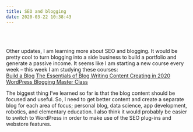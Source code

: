 ```yaml
---
title: SEO and blogging
date: 2020-03-22 10:38:43
---
```


<br>
<br>

Other updates, I am learning more about SEO and blogging. It would be pretty cool to turn blogging into a side business to build a portfolio and generate a passive income. It seems like I am starting a new course every week – this week I am studying these courses:  
<a href="https://www.udemy.com/course/build-a-blog/">Build a Blog</a>
<a href="https://www.udemy.com/course/the-essentials-of-blog-writing-content-creating-in-2020/">The Essentials of Blog Writing Content Creating in 2020</a>
<a href="https://www.udemy.com/course/wordpress-blogging-master-class/">WordPress Blogging Master Class</a>

The biggest thing I’ve learned so far is that the blog content should be focused and useful. So, I need to get better content and create a separate blog for each area of focus; personal blog, data science, app development, robotics, and elementary education. I also think it would probably be easier to switch to WordPress in order to make use of the SEO plug-ins and webstore features.
